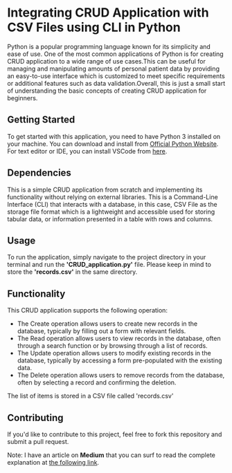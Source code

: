 # Integrating CRUD Application with CSV Files using CLI in Python
Python is a popular programming language known for its simplicity and ease of use. One of the most common applications of Python is for creating CRUD application to a wide range of use cases.This can be useful for managing and manipulating amounts of personal patient data by providing an easy-to-use interface which is customized to meet specific requirements or additional features such as data validation.Overall, this is just a small start of understanding the basic concepts of creating CRUD application for beginners.

## Getting Started
To get started with this application, you need to have Python 3 installed on your machine. You can download and install from [Official Python Website](https://www.python.org/downloads/). For text editor or IDE, you can install VSCode from [here](https://code.visualstudio.com/Download).

## Dependencies
This is a simple CRUD application from scratch and implementing its functionality without relying on external libraries. This is a Command-Line Interface (CLI) that interacts with a database, in this case, CSV File as the storage file format which is a lightweight and accessible used for storing tabular data, or information presented in a table with rows and columns.

## Usage
To run the application, simply navigate to the project directory in your terminal and run the **'CRUD_application.py'** file. Please keep in mind to store the **'records.csv'** in the same directory.

## Functionality
This CRUD application supports the following operation:
- The Create operation allows users to create new records in the database, typically by filling out a form with relevant fields. 
- The Read operation allows users to view records in the database, often through a search function or by browsing through a list of records.
- The Update operation allows users to modify existing records in the database, typically by accessing a form pre-populated with the existing data.
- The Delete operation allows users to remove records from the database, often by selecting a record and confirming the deletion.

The list of items is stored in a CSV file called 'records.csv'

## Contributing
If you'd like to contribute to this project, feel free to fork this repository and submit a pull request.

Note: I have an article on **Medium** that you can surf to read the complete explanation at [the following link](https://medium.com/@arighymoch/integrating-crud-application-with-csv-files-using-cli-in-python-c3c343d54b0f).
